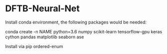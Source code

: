 # DFTB-Neural-Net

Install conda environment, the following packages would be needed:

conda create -n NAME python=3.6 numpy scikit-learn tensorflow-gpu keras cython pandas matplotlib seaborn ase

Install via pip ordered-enum
